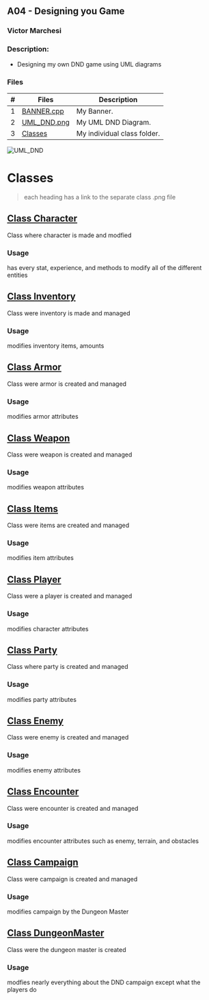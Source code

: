 ## A04 - Designing you Game
### Victor Marchesi
### Description:
- Designing my own DND game using UML diagrams

### Files
|   #   | Files    | Description                      |
| :---: | -------- | -------------------------------- |
|   1   | [BANNER.cpp](./BANNER.cpp) | My Banner. |
|   2   | [UML_DND.png](./UML_DND.png) | My UML DND Diagram. |
|   3   | [Classes](./classes) | My individual class folder. |

![UML_DND](https://user-images.githubusercontent.com/91359207/236106847-05bd4b21-04f1-4f2f-8c82-2a0978fb621b.png)

# Classes
> each heading has a link to the separate class .png file
## [Class Character](https://github.com/Vizemo/2143-OOP-Marchesi/blob/main/Assignments/A05/Classes/character.png)
Class where character is made and modfied
### Usage
has every stat, experience, and methods to modify all of the different entities

## [Class Inventory](https://github.com/Vizemo/2143-OOP-Marchesi/blob/main/Assignments/A05/Classes/inventory.png)
Class were inventory is made and managed
### Usage
modifies inventory items, amounts

## [Class Armor](https://github.com/Vizemo/2143-OOP-Marchesi/blob/main/Assignments/A05/Classes/armor.png)
Class were armor is created and managed
### Usage
modifies armor attributes

## [Class Weapon](https://github.com/Vizemo/2143-OOP-Marchesi/blob/main/Assignments/A05/Classes/weapon.png)
Class were weapon is created and managed
### Usage
modifies weapon attributes

## [Class Items](https://github.com/Vizemo/2143-OOP-Marchesi/blob/main/Assignments/A05/Classes/items.png)
Class were items are created and managed
### Usage
modifies item attributes

## [Class Player](https://github.com/Vizemo/2143-OOP-Marchesi/blob/main/Assignments/A05/Classes/player.png)
Class were a player is created and managed
### Usage
modifies character attributes

## [Class Party](https://github.com/Vizemo/2143-OOP-Marchesi/blob/main/Assignments/A05/Classes/party.png)
Class where party is created and managed
### Usage
modifies party attributes

## [Class Enemy](https://github.com/Vizemo/2143-OOP-Marchesi/blob/main/Assignments/A05/Classes/enemy.png)
Class were enemy is created and managed
### Usage
modifies enemy attributes

## [Class Encounter](https://github.com/Vizemo/2143-OOP-Marchesi/blob/main/Assignments/A05/Classes/encounter.png)
Class were encounter is created and managed
### Usage
modifies encounter attributes such as enemy, terrain, and obstacles

## [Class Campaign](https://github.com/Vizemo/2143-OOP-Marchesi/blob/main/Assignments/A05/Classes/campaign.png)
Class were campaign is created and managed
### Usage
modifies campaign by the Dungeon Master

## [Class DungeonMaster](https://github.com/Vizemo/2143-OOP-Marchesi/blob/main/Assignments/A05/Classes/dungeonmaster.png)
Class were the dungeon master is created
### Usage
modfies nearly everything about the DND campaign except what the players do
